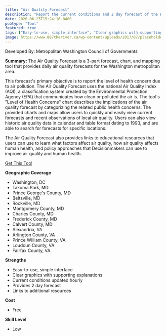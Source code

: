 ```yaml
---
title: "Air Quality Forecast"
description: "Report the current conditions and 2 day forecast of the Washington D.C. Air Quality"
date: 2020-06-25T15:24:16-0400
pubtype: "Tool"
featured: true
tags: ["Easy-to-use, simple interface", "Clear graphics with supporting explanations", "Current conditions updated hourly", "Provides 2 day forecast", "Links to additional resources"]
image: https://www.887theriver.ca/wp-content/uploads/2017/07/placeholder.jpg
---
```

Developed By: Metropolitan Washington Council of Governments

**Summary:** The Air Quality Forecast is a 3-part forecast, chart, and mapping tool that provides daily air quality forecasts for the Washington metropolitan area.

This forecast's primary objective is to report the level of health concern due to air pollution. The Air Quality Forecast uses the national Air Quality Index (AQI), a classification system created by the Environmental Protection Agency (EPA) that communicates how clean or polluted the air is. The tool's "Level of Health Concerns" chart describes the implications of the air quality forecast by categorizing the related public health concerns. The provided charts and maps allow users to quickly and easily view current forecasts and recent observations of local air quality. Users can also view historic air quality data in calendar and table format dating to 1993, and are able to search for forecasts for specific locations.

The Air Quality Forecast also provides links to educational resources that users can use to learn what factors affect air quality, how air quality affects human health, and policy approaches that Decisionmakers can use to improve air quality and human health.

<a href="https://www.mwcog.org/environment/planning-areas/air-quality/air-quality-forecast/
" target="_blank">Get This Tool</a>

__**Geographic Coverage**__
-  Washington, DC
-  Takoma Park, MD
-  Prince George's County, MD
-  Beltsville, MD
-  Rockville, MD
-  Montgomery County, MD
-  Charles County, MD
-  Frederick County, MD
-  Calvert County, MD
-  Alexandria, VA
-  Arlington County, VA
-  Prince WIlliam County, VA
-  Loudoun County, VA
-  Fairfax County, VA

__**Strengths**__
-  Easy-to-use, simple interface
-   Clear graphics with supporting explanations
-   Current conditions updated hourly
-   Provides 2 day forecast
-   Links to additional resources

__**Cost**__
- Free

__**Skill Level**__
- Low

